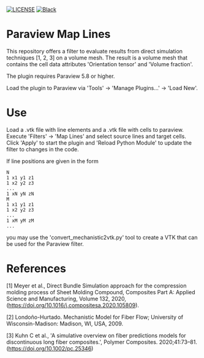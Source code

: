 [![LICENSE](https://black.readthedocs.io/en/stable/_static/license.svg)](https://raw.github.com/nilsmeyerkit/fiberoripy/master/LICENSE)
[![Black](https://img.shields.io/badge/code%20style-black-000000.svg)](https://github.com/psf/black)

# Paraview Map Lines
This repository offers a filter to evaluate results from direct simulation techniques [1, 2, 3] on a volume mesh. The result is a volume mesh that contains the cell data attributes 'Orientation tensor' and 'Volume fraction'.

The plugin requires Paraview 5.8 or higher.

Load the plugin to Paraview via 'Tools' -> 'Manage Plugins...' -> 'Load New'.

# Use
Load a .vtk file with line elements and a .vtk file with cells to paraview. Execute 'Filters' -> 'Map Lines' and select source lines and target cells. Click 'Apply' to start the plugin and 'Reload Python Module' to update the filter to changes in the code.

If line positions are given in the form
```
N
1 x1 y1 z1
1 x2 y2 z3
...
1 xN yN zN
M
1 x1 y1 z1
1 x2 y2 z3
...
1 xM yM zM
...
```
you may use the 'convert_mechanistic2vtk.py' tool to create a VTK that can be used for the Paraview filter.

# References
[1] Meyer et al., Direct Bundle Simulation approach for the compression molding process of Sheet Molding Compound, Composites Part A: Applied Science and Manufacturing, Volume 132,
2020,(https://doi.org/10.1016/j.compositesa.2020.105809).

[2] Londoño-Hurtado. Mechanistic Model for Fiber Flow; University of Wisconsin-Madison: Madison, WI, USA, 2009.

[3] Kuhn C et al., 'A simulative overview on fiber predictions models for discontinuous long fiber composites.', Polymer Composites. 2020;41:73–81. (https://doi.org/10.1002/pc.25346)

